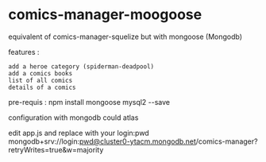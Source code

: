 # comics-manager-moogoose

equivalent of comics-manager-squelize but with mongoose (Mongodb)

features :

    add a heroe category (spiderman-deadpool)
    add a comics books
    list of all comics
    details of a comics
    
   pre-requis :
   npm install mongoose mysql2 --save
   
   configuration with mongodb could atlas
   
   edit app.js and replace with your login:pwd
mongodb+srv://login:pwd@cluster0-ytacm.mongodb.net/comics-manager?retryWrites=true&w=majority
